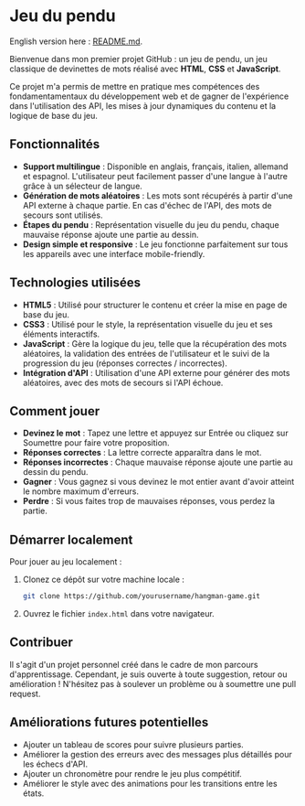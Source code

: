 # Jeu du pendu

English version here : [README.md](./README.md).

Bienvenue dans mon premier projet GitHub : un jeu de pendu, un jeu classique de devinettes de mots réalisé avec **HTML**, **CSS** et **JavaScript**.

Ce projet m'a permis de mettre en pratique mes compétences des fondamentamentaux du développement web et de gagner de l'expérience dans l'utilisation des API, les mises à jour dynamiques du contenu et la logique de base du jeu.

## Fonctionnalités

- **Support multilingue** : Disponible en anglais, français, italien, allemand et espagnol. L'utilisateur peut facilement passer d'une langue à l'autre grâce à un sélecteur de langue.
- **Génération de mots aléatoires** : Les mots sont récupérés à partir d'une API externe à chaque partie. En cas d'échec de l'API, des mots de secours sont utilisés.
- **Étapes du pendu** : Représentation visuelle du jeu du pendu, chaque mauvaise réponse ajoute une partie au dessin.
- **Design simple et responsive** : Le jeu fonctionne parfaitement sur tous les appareils avec une interface mobile-friendly.

## Technologies utilisées

- **HTML5** : Utilisé pour structurer le contenu et créer la mise en page de base du jeu.
- **CSS3** : Utilisé pour le style, la représentation visuelle du jeu et ses éléments interactifs.
- **JavaScript** : Gère la logique du jeu, telle que la récupération des mots aléatoires, la validation des entrées de l'utilisateur et le suivi de la progression du jeu (réponses correctes / incorrectes).
- **Intégration d'API** : Utilisation d'une API externe pour générer des mots aléatoires, avec des mots de secours si l'API échoue.

## Comment jouer

- **Devinez le mot** : Tapez une lettre et appuyez sur Entrée ou cliquez sur Soumettre pour faire votre proposition.
- **Réponses correctes** : La lettre correcte apparaîtra dans le mot.
- **Réponses incorrectes** : Chaque mauvaise réponse ajoute une partie au dessin du pendu.
- **Gagner** : Vous gagnez si vous devinez le mot entier avant d'avoir atteint le nombre maximum d'erreurs.
- **Perdre** : Si vous faites trop de mauvaises réponses, vous perdez la partie.

## Démarrer localement

Pour jouer au jeu localement :

1. Clonez ce dépôt sur votre machine locale :

    ```bash
    git clone https://github.com/yourusername/hangman-game.git
    ```

2. Ouvrez le fichier `index.html` dans votre navigateur.

## Contribuer

Il s'agit d'un projet personnel créé dans le cadre de mon parcours d'apprentissage. Cependant, je suis ouverte à toute suggestion, retour ou amélioration ! N'hésitez pas à soulever un problème ou à soumettre une pull request.

## Améliorations futures potentielles

- Ajouter un tableau de scores pour suivre plusieurs parties.
- Améliorer la gestion des erreurs avec des messages plus détaillés pour les échecs d'API.
- Ajouter un chronomètre pour rendre le jeu plus compétitif.
- Améliorer le style avec des animations pour les transitions entre les états.
